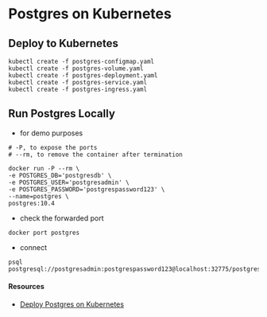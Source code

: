 # Postgres on Kubernetes

## Deploy to Kubernetes
```
kubectl create -f postgres-configmap.yaml 
kubectl create -f postgres-volume.yaml 
kubectl create -f postgres-deployment.yaml 
kubectl create -f postgres-service.yaml 
kubectl create -f postgres-ingress.yaml 
```

## Run Postgres Locally
- for demo purposes
```
# -P, to expose the ports
# --rm, to remove the container after termination

docker run -P --rm \
-e POSTGRES_DB='postgresdb' \
-e POSTGRES_USER='postgresadmin' \
-e POSTGRES_PASSWORD='postgrespassword123' \
--name=postgres \
postgres:10.4 
```
- check the forwarded port
```
docker port postgres
```
- connect
```
psql postgresql://postgresadmin:postgrespassword123@localhost:32775/postgresdb
```

#### Resources
- [Deploy Postgres on Kubernetes](https://severalnines.com/blog/using-kubernetes-deploy-postgresql)